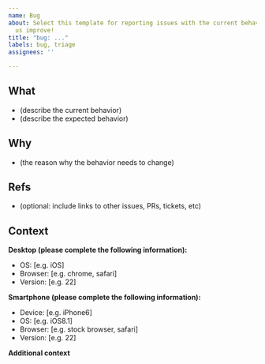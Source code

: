 ```yaml
---
name: Bug
about: Select this template for reporting issues with the current behaviour and help
  us improve!
title: "bug: ..."
labels: bug, triage
assignees: ''

---
```


## What

- (describe the current behavior)
- (describe the expected behavior)

## Why

- (the reason why the behavior needs to change)

## Refs

- (optional: include links to other issues, PRs, tickets, etc)

## Context

**Desktop (please complete the following information):**

- OS: [e.g. iOS]
- Browser: [e.g. chrome, safari]
- Version: [e.g. 22]

**Smartphone (please complete the following information):**

- Device: [e.g. iPhone6]
- OS: [e.g. iOS8.1]
- Browser: [e.g. stock browser, safari]
- Version: [e.g. 22]

**Additional context**

<!-- Add any other context about the problem here. -->
